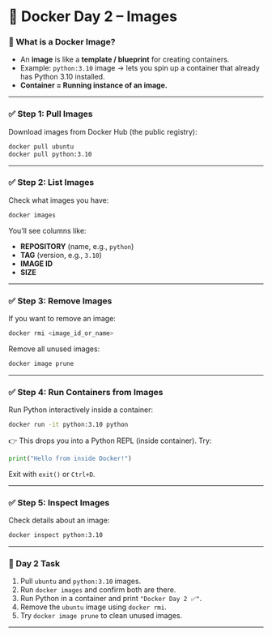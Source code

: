 # 🚀 Docker Day 2 – Images

### 🔹 What is a Docker Image?

* An **image** is like a **template / blueprint** for creating containers.
* Example: `python:3.10` image → lets you spin up a container that already has Python 3.10 installed.
* **Container = Running instance of an image.**

---

### ✅ Step 1: Pull Images

Download images from Docker Hub (the public registry):

```bash
docker pull ubuntu
docker pull python:3.10
```

---

### ✅ Step 2: List Images

Check what images you have:

```bash
docker images
```

You’ll see columns like:

* **REPOSITORY** (name, e.g., `python`)
* **TAG** (version, e.g., `3.10`)
* **IMAGE ID**
* **SIZE**

---

### ✅ Step 3: Remove Images

If you want to remove an image:

```bash
docker rmi <image_id_or_name>
```

Remove all unused images:

```bash
docker image prune
```

---

### ✅ Step 4: Run Containers from Images

Run Python interactively inside a container:

```bash
docker run -it python:3.10 python
```

👉 This drops you into a Python REPL (inside container). Try:

```python
print("Hello from inside Docker!")
```

Exit with `exit()` or `Ctrl+D`.

---

### ✅ Step 5: Inspect Images

Check details about an image:

```bash
docker inspect python:3.10
```

---

### 📝 Day 2 Task

1. Pull `ubuntu` and `python:3.10` images.
2. Run `docker images` and confirm both are there.
3. Run Python in a container and print `"Docker Day 2 ✅"`.
4. Remove the `ubuntu` image using `docker rmi`.
5. Try `docker image prune` to clean unused images.

---

